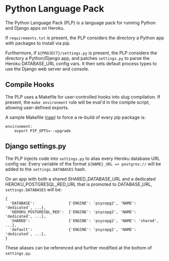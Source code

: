 Python Language Pack
====================
The Python Language Pack (PLP) is a language pack for running Python and Django
apps on Heroku.

If `requirements.txt` is present, the PLP considers the directory a Python app
with packages to install via pip.

Furthermore, if `${PROJECT}/settings.py` is present, the PLP considers the
directory a Python/Django app, and patches `settings.py` to parse the Heroku
DATABASE_URL config vars. It then sets default process types to use the Django
web server and console.

Compile Hooks
-------------
The PLP uses a Makefile for user-controlled hooks into slug compilation. If
present, the `make environment` rule will be eval'd in the compile script, allowing
user-defined exports.

A sample Makefile
(<a href="https://github.com/heroku/language-pack-python/raw/master/test/canary_django/Makefile">raw</a>)
to force a re-build of every pip package is:

    environment:
    	export PIP_OPTS=--upgrade

Django settings.py
------------------
The PLP injects code into `settings.py` to alias every Heroku database URL
config var. Every variable of the format `${NAME}_URL => postgres://` will be
added to the `settings.DATABASES` hash.

On an app with both a shared SHARED_DATABASE_URL and a dedicated
HEROKU_POSTGRESQL_RED_URL that is promoted to DATABASE_URL, `settings.DATABASES`
will be:

    {
      'DATABASE':               {'ENGINE': 'psycopg2', 'NAME': 'dedicated', ...},
      'HEROKU_POSTGRESQL_RED':  {'ENGINE': 'psycopg2', 'NAME': 'dedicated', ...},
      'SHARED':                 {'ENGINE': 'psycopg2', 'NAME': 'shared', ...},
      'default':                {'ENGINE': 'psycopg2', 'NAME': 'dedicated', ...},
    }

These aliases can be referenced and further modified at the bottom of `settings.py`.
